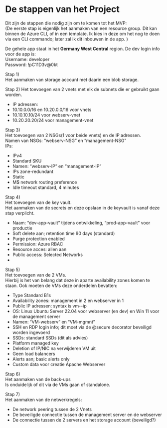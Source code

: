 # De stappen van het Project 

Dit zijn de stappen die nodig zijn om te komen tot het MVP:  
(De eerste stap is eigenlijk het aanmaken van een resource group. Dit kan binnen de Azure CLI, of in een template. Ik kies in deze om het nog te doen via een CLI commando; later zal ik dit inbouwen in de app. )  

De gehele app staat in het **Germany West Central** region.
De dev login info voor de app is:  
Username: developer   
Password: !pC11D3v@0kt

Stap 1)  
Het aanmaken van storage account met daarin een blob storage.

Stap 2) 
Het toevoegen van 2 vnets met elk de subnets die er gebruikt gaan worden.
-	IP adressen: 
-	10.10.0.0/16 en 10.20.0.0/16 voor vnets
-	10.10.10.10/24 voor webserv-vnet
-	10.20.20.20/24 voor management-vnet  

Stap 3)   
Het toevoegen van 2 NSGs(1 voor beide vnets) en de IP adressen.  
Namen van NSGs: “webserv-NSG” en “management-NSG”  
IPs:
-	IPv4
-	Standard SKU
-	Namen: “webserv-IP” en “management-IP”
-	IPs zone-redundant
-	Static
-	M$ network routing preference
-	Idle timeout standard, 4 minutes

Stap 4)   
Het toevoegen van de key vault.  
Het aanmaken van de secrets en deze opslaan in de keyvault is vanaf deze stap verplicht.  
-	Naam: “dev-app-vault” tijdens ontwikkeling, “prod-app-vault” voor productie
-	Soft delete aan; retention time 90 days (standard)
-	Purge protection enabled
-	Permission: Azure RBAC
-	Resource acces: allen aan
-	Public access: Selected Networks
-	<onbekend>


Stap 5)  
Het toevoegen van de 2 VMs.  
Hierbij is het van belang dat deze in aparte availability zones komen te staan. Ook moeten de VMs deze onderdelen bevatten:  
-	Type Standard B1s
-	Availability zones: management in 2 en webserver in 1
-	Public IP adressen: syntax is vm-<servername>-ip
-	OS: Linux Ubuntu Server 22.04 voor webserver (en dev) en Win 11 voor de management server
-	Namen: “VM-webserv” en “VM-mgmnt”
-	SSH en RDP login info; dit moet via de @secure decorator beveiligd worden ingevoerd
-	SSDs: standard SSDs (dit als advies)
-	Platform managed key
-	Deletion of IP/NIC na verwijderen VM uit
-	Geen load balancers
-	Alerts aan; basic alerts only
-	Custom data voor creatie Apache Webserver

Stap 6)  
Het aanmaken van de back-ups  
Is onduidelijk of dit via de VMs gaan of standalone.  

Stap 7)  
Het aanmaken van de netwerkregels:  
-	De network peering tussen de 2 Vnets
-	De beveiligde connectie tussen de management server en de webserver
-	De connectie tussen de 2 servers en het storage account (beveiligd?)


